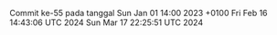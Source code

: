 Commit ke-55 pada tanggal Sun Jan 01 14:00 2023 +0100
Fri Feb 16 14:43:06 UTC 2024
Sun Mar 17 22:25:51 UTC 2024
